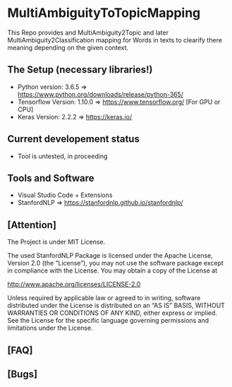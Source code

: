 # MultiAmbiguityToTopicMapping
This Repo provides and MultiAmbiguity2Topic and later MultiAmbiguity2Classification mapping for Words in texts to clearify there meaning depending on the given context.

## The Setup (necessary libraries!)

- Python version:       3.6.5 => https://www.python.org/downloads/release/python-365/
- Tensorflow Version:   1.10.0 => https://www.tensorflow.org/ [For GPU or CPU]
- Keras Version:        2.2.2 => https://keras.io/

## Current developement status
- Tool is untested, in proceeding

## Tools and Software
- Visual Studio Code + Extensions
- StanfordNLP => https://stanfordnlp.github.io/stanfordnlp/

## [Attention]
The Project is under MIT License.

The used StanfordNLP Package is licensed under the Apache License, Version 2.0 (the “License”), you may not use the software package except in compliance with the License. You may obtain a copy of the License at

http://www.apache.org/licenses/LICENSE-2.0

Unless required by applicable law or agreed to in writing, software distributed under the License is distributed on an “AS IS” BASIS, WITHOUT WARRANTIES OR CONDITIONS OF ANY KIND, either express or implied. See the License for the specific language governing permissions and limitations under the License.

## [FAQ]

## [Bugs]
